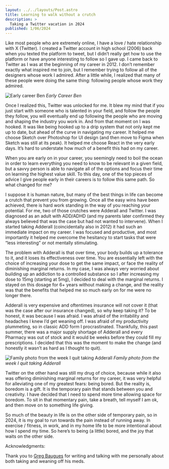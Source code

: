 ```yaml
---
layout: ../../layouts/Post.astro
title: Learning to walk without a crutch
description: >
  Taking a Twitter vacation in 2024
published: 1/06/2024
---
```


Like most people who are extremely online, I have a love / hate relationship with X (Twitter). I created a Twitter account in high school (2006) back when you texted the platform to tweet, but I didn’t really get how to use the platform or have anyone interesting to follow so I gave up. I came back to Twitter as I was at the beginning of my career in 2012. I don’t remember exactly what inspired me to join, but I remember trying to follow all of the designers whose work I admired. After a little while, I realized that many of these people were doing the same thing: following people whose work they admired.


![Early career Ben](/images/ben-google-glass-2012.jpg)
*Early Career Ben*

Once I realized this, Twitter was unlocked for me. It blew my mind that if you just start with someone who is talented in your field, and follow the people they follow, you will eventually end up following the people who are moving and shaping the industry you work in. And from that moment on I was hooked. It was like being hooked up to a drip system that not only kept me up to date, but ahead of the curve in navigating my career. It helped me choose Sketch over Photoshop for UI design (and then move to Figma when Sketch was still at its peak). It helped me choose React in the very early days. It’s hard to understate how much of a benefit this had on my career.

When you are early on in your career, you seemingly need to boil the ocean in order to learn everything you need to know to be relevant in a given field, but a savvy person is able to navigate all of the options and focus their time on learning the highest value skill. To this day, one of the top pieces of advice I give people early in their careers is to follow this same path. So what changed for me?

I suppose it is human nature, but many of the best things in life can become a crutch that prevent you from growing. Once all the easy wins have been achieved, there is hard work standing in the way of you reaching your potential. For me, two of those crutches were Adderall and Twitter. I was diagnosed as an adult with ADD/ADHD (and my parents later confirmed they always believed that was the case but had not wanted to intervene). When I started taking Adderall (coincidentally also in 2012) it had such an immediate impact on my career. I was focused and productive, and most importantly it helped me overcome the hesitancy to start tasks that were “less interesting” or not mentally stimulating.

The problem with Adderall is that over time, your body builds up a tolerance to it, and it loses its effectiveness over time. You are essentially left with the choice of increasing your dose to get the same impact, or face the reality of diminishing marginal returns. In my case, I was always very worried about building up an addiction to a controlled substance so I after increasing my dose to 15mg (starting at 5mg), I decided to deal with the marginal returns. I stayed on this dosage for 6+ years without making a change, and the reality was that the benefits that helped me so much early on for me were no longer there.

Adderall is very expensive and oftentimes insurance will not cover it (that was the case after our insurance changed), so why keep taking it? To be honest, it was because I was afraid. I was afraid of the irritability and headaches I knew I’d get weaning off. I was afraid of my productivity plummeting, so in classic ADD form I procrastinated. Thankfully, this past summer, there was a major supply shortage of Adderall and every Pharmacy was out of stock and it would be weeks before they could fill my prescriptions. I decided that this was the moment to make the change (and honestly it wasn’t as hard as I thought to quit).

![Family photo from the week I quit taking Adderall](/images/family-photo.jpg)
*Family photo from the week I quit taking Adderall*

Twitter on the other hand was still my drug of choice, because while it also was offering diminishing marginal returns for my career, it was very helpful for alleviating one of my greatest fears: being bored. But the reality is, boredom is a gift. It is the temporary pain that stands between you and creativity. I have decided that I need to spend more time allowing space for boredom. To sit in that momentary pain, take a breath, tell myself I am ok, and then move on to something life giving.

So much of the beauty in life is on the other side of temporary pain, so in 2024, it is my goal to run towards the pain instead of running away. In exercise / fitness, in work, and in my home life to be more intentional about how I spend my time. So here’s to being (a little) bored, and the joy that waits on the other side.

Acknowledgments:

Thank you to [Greg Baugues](https://www.baugues.com/adhd-meds/) for writing and talking with me personally about both taking and weaning off his meds.
